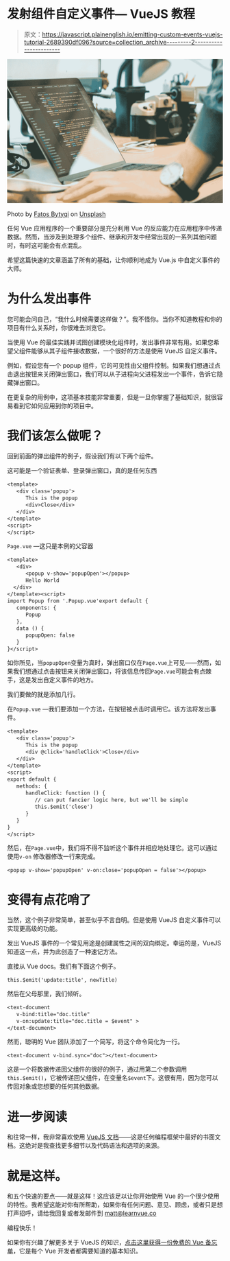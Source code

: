 # 发射组件自定义事件— VueJS 教程

> 原文：<https://javascript.plainenglish.io/emitting-custom-events-vuejs-tutorial-2689390df096?source=collection_archive---------2----------------------->

![](img/e592cb72d822711558acc0b5830ccd53.png)

Photo by [Fatos Bytyqi](https://unsplash.com/@fatosi?utm_source=medium&utm_medium=referral) on [Unsplash](https://unsplash.com?utm_source=medium&utm_medium=referral)

任何 Vue 应用程序的一个重要部分是充分利用 Vue 的反应能力在应用程序中传递数据。然而，当涉及到处理多个组件、继承和开发中经常出现的一系列其他问题时，有时这可能会有点混乱。

希望这篇快速的文章涵盖了所有的基础，让你顺利地成为 Vue.js 中自定义事件的大师。

# 为什么发出事件

您可能会问自己，“我什么时候需要这样做？”。我不怪你。当你不知道教程和你的项目有什么关系时，你很难去浏览它。

当使用 Vue 的最佳实践并试图创建模块化组件时，发出事件非常有用。如果您希望父组件能够从其子组件接收数据，一个很好的方法是使用 VueJS 自定义事件。

例如，假设您有一个 popup 组件，它的可见性由父组件控制。如果我们想通过点击退出按钮来关闭弹出窗口，我们可以从子进程向父进程发出一个事件，告诉它隐藏弹出窗口。

在更复杂的用例中，这项基本技能非常重要，但是一旦你掌握了基础知识，就很容易看到它如何应用到你的项目中。

# 我们该怎么做呢？

回到前面的弹出组件的例子，假设我们有以下两个组件。

这可能是一个验证表单、登录弹出窗口，真的是任何东西

```
<template>
   <div class='popup'>
      This is the popup
      <div>Close</div>
   </div>
</template>
<script>
</script> 
```

`Page.vue` —这只是本例的父容器

```
<template>
   <div>
      <popup v-show='popupOpen'></popup>
      Hello World
  </div>
</template><script>
import Popup from '.Popup.vue'export default {
   components: {
      Popup
   },
   data () {
      popupOpen: false
   }
}</script> 
```

如你所见，当`popupOpen`变量为真时，弹出窗口仅在`Page.vue`上可见——然而，如果我们想通过点击按钮来关闭弹出窗口，将该信息传回`Page.vue`可能会有点棘手，这是发出自定义事件的地方。

我们要做的就是添加几行。

在`Popup.vue` —我们要添加一个方法，在按钮被点击时调用它。该方法将发出事件。

```
<template>
   <div class='popup'>
      This is the popup
      <div @click='handleClick'>Close</div>
   </div>
</template>
<script>
export default {
   methods: {
      handleClick: function () {
         // can put fancier logic here, but we'll be simple
         this.$emit('close')
      }
   }
}
</script>
```

然后，在`Page.vue`中，我们将不得不监听这个事件并相应地处理它。这可以通过使用`v-on` 修改器修改一行来完成。

```
<popup v-show='popupOpen' v-on:close='popupOpen = false'></popup>
```

# 变得有点花哨了

当然，这个例子非常简单，甚至似乎不言自明。但是使用 VueJS 自定义事件可以实现更高级的功能。

发出 VueJS 事件的一个常见用途是创建属性之间的双向绑定。幸运的是，VueJS 知道这一点，并为此创造了一种速记方法。

直接从 Vue docs。我们有下面这个例子。

```
this.$emit('update:title', newTitle)
```

然后在父母那里，我们倾听。

```
<text-document   
   v-bind:title="doc.title"   
   v-on:update:title="doc.title = $event" >
</text-document>
```

然而，聪明的 Vue 团队添加了一个简写，将这个命令简化为一行。

```
<text-document v-bind.sync="doc"></text-document>
```

这是一个将数据传递回父组件的很好的例子，通过用第二个参数调用`this.$emit()`，它被传递回父组件，在变量名`$event`下。这很有用，因为您可以传回对象或您想要的任何其他数据。

# 进一步阅读

和往常一样，我非常喜欢使用 [VueJS 文档](https://vuejs.org/v2/guide/components-custom-events.html)——这是任何编程框架中最好的书面文档。这绝对是我查找更多细节以及代码语法和选项的来源。

# 就是这样。

和五个快速的要点——就是这样！这应该足以让你开始使用 Vue 的一个很少使用的特性。我希望这能对你有所帮助，如果你有任何问题、意见、顾虑，或者只是想打声招呼，请给我回复或者发邮件到 matt@learnvue.co

编程快乐！

如果你有兴趣了解更多关于 VueJS 的知识，[点击这里获得一份免费的 Vue 备忘单](https://expert-painter-2502.ck.page/f4a74ed5e2)，它是每个 Vue 开发者都需要知道的基本知识。